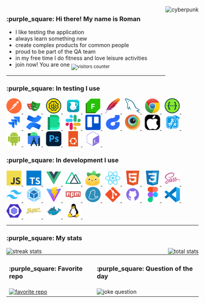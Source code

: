 <img src="https://raw.githubusercontent.com/HyunCafe/HyunCafe/main/assests/loficity.gif" title="cyberpunk" alt="cyberpunk" height="220" align="right">
<h3>:purple_square: Hi there! My name is Roman</h3>
<ul>
  <li>I like testing the application</li>
  <li>always learn something new</li>
  <li>create complex products for common people</li>
  <li>proud to be part of the QA team</li>
  <li>in my free time I do fitness and love leisure activities</li>
  <li>join now! You are one
    <sub>
      <img src="https://komarev.com/ghpvc/?username=2or4spaces&label=of&color=886ce4&&style=flat-square" title="visitors counter" alt="visitors counter"/>
    </sub>
  </li>
</ul>
<hr>

<h3>:purple_square: In testing I use</h3>
<div>
  <a href="https://www.postman.com/">
    <img src="./tools/postman.svg" title="Postman" alt="Postman" width="40" height="40"/>
  </a>&nbsp;
  <a href="https://playwright.dev/">
    <img src="https://github.com/devicons/devicon/blob/master/icons/playwright/playwright-original.svg" title="Playwright" alt="Playwright" width="40" height="40"/>
  </a>&nbsp;
  <a href="https://www.soapui.org/">
    <img src="./tools/soapui.svg" title="SoapUI" alt="SoapUI" width="40" height="40"/>
  </a>&nbsp;
  <a href="https://www.charlesproxy.com/">
    <img src="./tools/charles.png" title="Charles" alt="Charles" width="40" height="40"/>
  </a>&nbsp;
  <a href="https://www.telerik.com/fiddler/fiddler-classic">
    <img src="./tools/fiddler.png" title="Fiddler classic" alt="Fiddler classic" width="40" height="40"/>
  </a>&nbsp;
  <a href="https://jmeter.apache.org/">
    <img src="./tools/jmeter.svg" title="JMeter" alt="JMeter" width="40" height="40"/>
  </a>&nbsp;
  <a href="https://www.mysql.com/">
    <img src="https://github.com/devicons/devicon/blob/master/icons/mysql/mysql-original.svg" title="MySQL" alt="MySQL" width="40" height="40"/>
  </a>&nbsp;
  <a href="https://www.google.com/chrome/">
    <img src="https://github.com/devicons/devicon/blob/master/icons/chrome/chrome-original.svg" title="Chrome" alt="Chrome" width="40" height="40"/>
  </a>&nbsp;
  <a href="https://swagger.io/">
    <img src="./tools/swagger.svg" title="Swagger" alt="Swagger" width="40" height="40"/>
  </a>&nbsp;
  <a href="https://www.atlassian.com/software/jira">
    <img src="https://github.com/devicons/devicon/blob/master/icons/jira/jira-original.svg" title="Jira" alt="Jira" width="40" height="40"/>
  </a>&nbsp;
  <a href="https://www.atlassian.com/software/confluence">
    <img src="https://github.com/devicons/devicon/blob/master/icons/confluence/confluence-original.svg" title="Confluence" alt="Confluence" width="40" height="40"/>
  </a>&nbsp;
  <a href="https://buildstack.com/">
    <img src="./tools/buildstack.png" title="Buildstack" alt="Buildstack" width="40" height="40"/>
  </a>&nbsp;
  <a href="https://slack.com/">
    <img src="https://github.com/devicons/devicon/blob/master/icons/slack/slack-original.svg" title="Slack" alt="Slack" width="40" height="40"/>
  </a>&nbsp;
  <a href="https://trello.com/home">
    <img src="https://github.com/devicons/devicon/blob/master/icons/trello/trello-plain.svg" title="Trello" alt="Trello" width="40" height="40"/>
  </a>&nbsp;
  <a href="https://droplr.com/">
    <img src="./tools/droplr.svg" title="Droplr" alt="Droplr" width="40" height="40"/>
  </a>&nbsp;
  <a href="https://www.browserstack.com/">
    <img src="./tools/browserstack.svg" title="BrowserStack" alt="BrowserStack" width="40" height="40"/>
  </a>&nbsp;
  <a href="https://www.apple.com/">
    <img src="./tools/apple.svg" title="Apple" alt="Apple" width="40" height="40"/>
  </a>&nbsp;
  <a href="https://developer.apple.com/xcode/">
    <img src="https://github.com/devicons/devicon/blob/master/icons/xcode/xcode-plain.svg" title="Xcode" alt="Xcode" width="40" height="40"/>
  </a>&nbsp;
  <a href="https://www.android.com/">
    <img src="https://github.com/devicons/devicon/blob/master/icons/android/android-original.svg" title="Android" alt="Android" width="40" height="40"/>
  </a>&nbsp;
  <a href="https://developer.android.com/studio">
    <img src="https://github.com/devicons/devicon/blob/master/icons/androidstudio/androidstudio-original.svg" title="Android Studio" alt="Android Studio" width="40" height="40"/>
  </a>&nbsp;
  <a href="https://www.adobe.com/products/photoshop.html">
    <img src="https://github.com/devicons/devicon/blob/master/icons/photoshop/photoshop-original.svg" title="Photoshop" alt="Photoshop" width="40" height="40"/>
  </a>&nbsp;
  <a href="https://ubuntu.com/">
    <img src="https://github.com/devicons/devicon/blob/master/icons/ubuntu/ubuntu-original.svg" title="Ubuntu" alt="Ubuntu" width="40" height="40"/>
  </a>&nbsp;
  <a href="https://www.gnu.org/software/bash/manual/">
    <img src="./tools/bash.svg" title="Bash" alt="Bash" width="40" height="40"/>
  </a>&nbsp;
</div>

<h3>:purple_square: In development I use</h3>
<div>
  <a href="https://www.ecma-international.org/publications-and-standards/standards/ecma-262/">
    <img src="https://github.com/devicons/devicon/blob/master/icons/javascript/javascript-original.svg" title="JavaScript" alt="JavaScript" width="40" height="40"/>
  </a>&nbsp;
  <a href="https://www.typescriptlang.org/">
    <img src="https://github.com/devicons/devicon/blob/master/icons/typescript/typescript-original.svg" title="TypeScript" alt="TypeScript" width="40" height="40"/>
  </a>&nbsp;
  <a href="https://vuejs.org/">
    <img src="https://github.com/devicons/devicon/blob/master/icons/vuejs/vuejs-original.svg" title="Vue" alt="Vue" width="40" height="40"/>
  </a>&nbsp;
  <a href="https://nuxt.com/">
    <img src="https://github.com/devicons/devicon/blob/master/icons/nuxtjs/nuxtjs-original.svg" title="Nuxt" alt="Nuxt" width="40" height="40"/>
  </a>&nbsp;
  <a href="https://pinia.vuejs.org/">
    <img src="./tools/pinia.svg" title="Pinia" alt="Pinia" width="40" height="40"/>
  </a>&nbsp;
  <a href="https://react.dev/">
    <img src="https://github.com/devicons/devicon/blob/master/icons/react/react-original.svg" title="React" alt="React" width="40" height="40"/>
  </a>&nbsp;
  <a href="https://html.spec.whatwg.org/multipage/">
    <img src="https://github.com/devicons/devicon/blob/master/icons/html5/html5-original.svg" title="HTML" alt="HTML" width="40" height="40"/>
  </a>&nbsp;
  <a href="https://www.w3.org/Style/CSS/">
    <img src="https://github.com/devicons/devicon/blob/master/icons/css3/css3-original.svg"  title="CSS" alt="CSS" width="40" height="40"/>
  </a>&nbsp;
  <a href="https://sass-lang.com/">
    <img src="https://github.com/devicons/devicon/blob/master/icons/sass/sass-original.svg" title="Sass" alt="Sass" width="40" height="40"/>
  </a>&nbsp;
  <a href="https://tailwindcss.com/">
    <img src="https://github.com/devicons/devicon/blob/master/icons/tailwindcss/tailwindcss-original.svg" title="Tailwind CSS" alt="Tailwind CSS" width="40" height="40"/>
  </a>&nbsp;
  <a href="https://webpack.js.org/">
    <img src="https://github.com/devicons/devicon/blob/master/icons/webpack/webpack-original.svg" title="Webpack" alt="Webpack" width="40" height="40"/>
  </a>&nbsp;
  <a href="https://vitejs.dev/">
    <img src="./tools/vitejs.svg" title="Vite" alt="Vite" width="40" height="40"/>
  </a>&nbsp;
  <a href="https://docs.npmjs.com/">
    <img src="https://github.com/devicons/devicon/blob/master/icons/npm/npm-original-wordmark.svg" title="npm" alt="npm" width="40" height="40"/>
  </a>&nbsp;
  <a href="https://yarnpkg.com/">
    <img src="https://github.com/devicons/devicon/blob/master/icons/yarn/yarn-original.svg" title="Yarn" alt="Yarn" width="40" height="40"/>
  </a>&nbsp;
  <a href="https://git-scm.com/">
    <img src="https://github.com/devicons/devicon/blob/master/icons/git/git-original.svg" title="Git" alt="Git" width="40" height="40"/>
  </a>&nbsp;
  <a href="https://github.com/">
    <img src="./tools/github.svg" title="GitHub" alt="GitHub" width="40" height="40"/>
  </a>&nbsp;
  <a href="https://www.figma.com/">
    <img src="https://github.com/devicons/devicon/blob/master/icons/figma/figma-original.svg" title="Figma" alt="Figma" width="40" height="40"/>
  </a>&nbsp;
  <a href="https://code.visualstudio.com/">
    <img src="https://github.com/devicons/devicon/blob/master/icons/vscode/vscode-original.svg" title="VScode" alt="VScode" width="40" height="40"/>
  </a>&nbsp;
  <a href="https://eslint.org/">
    <img src="https://github.com/devicons/devicon/blob/master/icons/eslint/eslint-original.svg" title="ESLint" alt="ESLint" width="40" height="40"/>
  </a>&nbsp;
  <a href="https://babeljs.io/">
    <img src="https://github.com/devicons/devicon/blob/master/icons/babel/babel-original.svg" title="Babel" alt="Babel" width="40" height="40"/>
  </a>&nbsp;
  <a href="https://www.docker.com/">
    <img src="https://github.com/devicons/devicon/blob/master/icons/docker/docker-original.svg" title="Docker" alt="Docker" width="40" height="40"/>
  </a>&nbsp;
  <a href="https://www.linux.org/">
    <img src="./tools/linux.svg" title="Linux" alt="Linux" width="40" height="40"/>
  </a>&nbsp;
</div>
<hr>

<h3>:purple_square: My stats</h3>
<div>
  <img align="left" src="https://streak-stats.demolab.com?user=2or4spaces&theme=sea&border_radius=0&card_width=350&background=00000000&border=00000000&stroke=886CE4&ring=886CE4&fire=EB0000" title="streak stats" alt="streak stats"/>
  <img align="right" src="https://github-readme-stats.vercel.app/api?username=2or4spaces&show_icons=true&title_color=886ce4&text_color=fff&icon_color=EB0000&border_color=00000000&hide_border=true&bg_color=00000000&border_radius=0&rank_icon=github&hide_title=true&text_bold=false&line_height=33&card_width=100" title="total stats" alt="total stats"/>
</div>

<div align="center">
  <table>
    <tr>
      <th>
        <h3 align="left">:purple_square: Favorite repo</h3>
      </th>
      <th>
        <h3 align="left">:purple_square: Question of the day</h3>
      </th>
    </tr>
    <tr></tr>
    <tr>
      <td>
        <a href="https://github.com/2or4spaces/2or4spaces">
         <img src="https://github-readme-stats.vercel.app/api/pin/?username=2or4spaces&repo=2or4spaces&title_color=886ce4&text_color=fff&icon_color=EB0000&border_color=00000000&hide_border=true&bg_color=00000000&border_radius=0" title="favorite repo" alt="favorite repo"/>
        </a>
      </td>
      <td>
        <img height="200" src="https://readme-jokes.vercel.app/api?qColor=%23886ce4&aColor=%23fff&bgColor=00000000&textColor=%23fff&codeColor=%23EB0000&hideBorder" title="joke question" alt="joke question"/>
      </td>
    </tr>
  </table>
</div>
